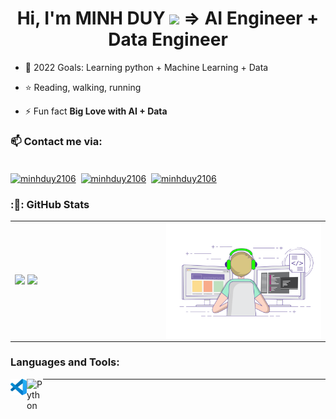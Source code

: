 <h1 align="center">
    Hi, I'm MINH DUY <img src="https://media.giphy.com/media/hvRJCLFzcasrR4ia7z/giphy.gif" width="25px">  =>  AI Engineer + Data Engineer 
</h1>

- 💪 2022 Goals: Learning python + Machine Learning + Data 

- ⭐ Reading, walking, running

- ⚡ Fun fact **Big Love with AI + Data**

### 📫 Contact me via:

<p align="left">
<br>
<a href="https://www.facebook.com/profile.php?id=100009789870412" target = 'blank'><img align="center" src="https://cdn.jsdelivr.net/npm/simple-icons@3.0.1/icons/facebook.svg" alt="minhduy2106" height = 30 width="30" color = "white" /></a>&nbsp;
<a href="https://www.linkedin.com/in/duy-le-nguyen-minh-293798218/" target = 'blank'><img align="center" src="https://cdn.jsdelivr.net/npm/simple-icons@3.0.1/icons/linkedin.svg" alt="minhduy2106" height = 30 width="40" color = "white" /></a>&nbsp;
<a href="minhduy.working@gmail.com" target = 'blank'><img align="center" src="https://cdn.jsdelivr.net/npm/simple-icons@3.0.1/icons/gmail.svg" alt="minhduy2106" height = 30 width="40" color = "white"/></a>&nbsp;
</p>


### :🔭: GitHub Stats

<table>
<tr>
  <td width="48%">
    <img src="https://github-readme-stats.vercel.app/api?username=minhduy2106&show_icons=true&hide=contribs,issues&hide_border=true" />
    <img src="https://github-readme-stats.vercel.app/api/top-langs/?username=minhduy2106&layout=compact&show_icons=true&hide_border=true" />
  </td>
  <td width="52%"><img alt="gif" align="right" src="./coding-freak.gif"/></td>
</tr>
<table>

### Languages and Tools:

<img align="left" alt="Visual Studio Code" width="26px" src="https://raw.githubusercontent.com/github/explore/80688e429a7d4ef2fca1e82350fe8e3517d3494d/topics/visual-studio-code/visual-studio-code.png" />
<img align="left" alt="Python" width="26px" src="https://upload.wikimedia.org/wikipedia/commons/thumb/0/0a/Python.svg/1200px-Python.svg.png" />

---

